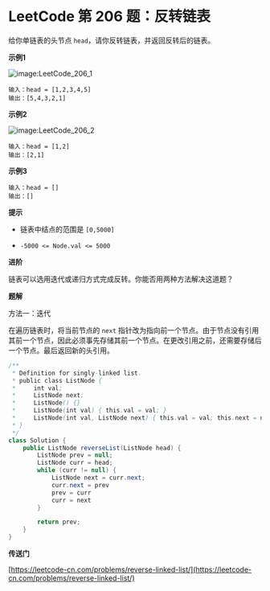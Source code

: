 # LeetCode 第 206 题：反转链表

给你单链表的头节点 `head`，请你反转链表，并返回反转后的链表。

**示例1**

![image:LeetCode_206_1](https://github.com/TomatoZ7/notes-of-tz/blob/master/DataStructuresAndAlgorithms/LeetCode/images/LeetCode_206_1.jpg)

```
输入：head = [1,2,3,4,5]
输出：[5,4,3,2,1]
```

**示例2**

![image:LeetCode_206_2](https://github.com/TomatoZ7/notes-of-tz/blob/master/DataStructuresAndAlgorithms/LeetCode/images/LeetCode_206_2.jpg)

```
输入：head = [1,2]
输出：[2,1]
```

**示例3**

```
输入：head = []
输出：[]
```

**提示**

+ 链表中结点的范围是 `[0,5000]`

+ `-5000 <= Node.val <= 5000`

**进阶**

链表可以选用迭代或递归方式完成反转。你能否用两种方法解决这道题？

**题解**

方法一：迭代

在遍历链表时，将当前节点的 `next` 指针改为指向前一个节点。由于节点没有引用其前一个节点，因此必须事先存储其前一个节点。在更改引用之前，还需要存储后一个节点。最后返回新的头引用。

```Java
/**
 * Definition for singly-linked list.
 * public class ListNode {
 *     int val;
 *     ListNode next;
 *     ListNode() {}
 *     ListNode(int val) { this.val = val; }
 *     ListNode(int val, ListNode next) { this.val = val; this.next = next; }
 * }
 */
class Solution {
    public ListNode reverseList(ListNode head) {
        ListNode prev = null;
        ListNode curr = head;
        while (curr != null) {
            ListNode next = curr.next;
            curr.next = prev
            prev = curr
            curr = next
        }

        return prev;
    }
}
```

**传送门**

[https://leetcode-cn.com/problems/reverse-linked-list/](https://leetcode-cn.com/problems/reverse-linked-list/)